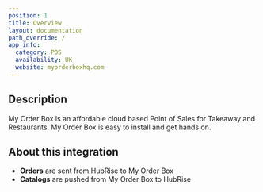 ```yaml
---
position: 1
title: Overview
layout: documentation
path_override: /
app_info:
  category: POS
  availability: UK
  website: myorderboxhq.com
---
```


## Description

My Order Box is an affordable cloud based Point of Sales for Takeaway and Restaurants. My Order Box is easy to install and get hands on.

## About this integration

- **Orders** are sent from HubRise to My Order Box
- **Catalogs** are pushed from My Order Box to HubRise
